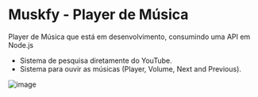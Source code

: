 # Muskfy - Player de Música

Player de Música que está em desenvolvimento, consumindo uma API em Node.js

- Sistema de pesquisa diretamente do YouTube.
- Sistema para ouvir as músicas (Player, Volume, Next and Previous).

![image](https://github.com/VekrO/Muskfy/assets/69282487/f9b1f711-cb92-4688-bbb3-3bc70c8a6dcf)
